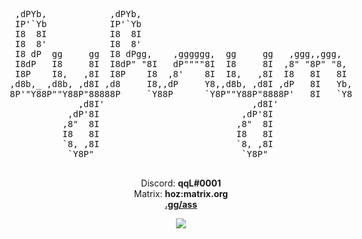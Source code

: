 <div style="justify-items: center;" align="center">
    <pre>                                                                
 ,dPYb,            ,dPYb,                                        
 IP'`Yb            IP'`Yb                                        
 I8  8I            I8  8I                                        
 I8  8'            I8  8'                                        
 I8 dP  gg     gg  I8 dPgg,    ,gggggg,  gg     gg   ,ggg,,ggg,  
 I8dP   I8     8I  I8dP" "8I   dP""""8I  I8     8I  ,8" "8P" "8, 
 I8P    I8,   ,8I  I8P    I8  ,8'    8I  I8,   ,8I  I8   8I   8I 
,d8b,_ ,d8b, ,d8I ,d8     I8,,dP     Y8,,d8b, ,d8I ,dP   8I   Yb,
8P'"Y88P""Y88P"88888P     `Y88P      `Y8P""Y88P"8888P'   8I   `Y8
             ,d8I'                            ,d8I'              
           ,dP'8I                           ,dP'8I               
          ,8"  8I                          ,8"  8I               
          I8   8I                          I8   8I               
          `8, ,8I                          `8, ,8I               
           `Y8P"                            `Y8P"                
    </pre>
</div>
<div align=center>
  <p>
    Discord: <b>qqL#0001</b>
    </br>
    Matrix: <b>hoz:matrix.org</b>
    </br>
    <a href="https://discord.gg/ass"><b>.gg/ass</b></a>
   </p>
   <img src="https://c.tenor.com/Gpo0UNO4kn0AAAAC/rose-spinning.gif">
</div>



<!---
lyhryn/lyhryn is a ✨ special ✨ repository because its `README.md` (this file) appears on your GitHub profile.
You can click the Preview link to take a look at your changes.
--->
